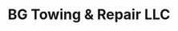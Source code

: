 ---
title: "BG Towing & Repair LLC"
url: /bowling-green/bg-towing-and-repair-llc/
shop: car repair
---